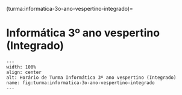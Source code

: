 (turma:informatica-3o-ano-vespertino-integrado)=

# Informática 3º ano vespertino (Integrado)

```{figure} ../_static/img/turma/informatica-3o-ano-vespertino-integrado.png
---
width: 100%
align: center
alt: Horário de Turma Informática 3º ano vespertino (Integrado)
name: fig:turma:informatica-3o-ano-vespertino-integrado
---
```

